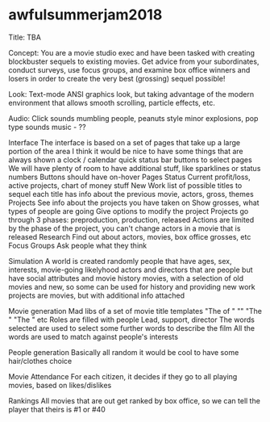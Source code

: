 # awfulsummerjam2018

Title: TBA

Concept:
You are a movie studio exec and have been tasked with creating blockbuster
sequels to existing movies. Get advice from your subordinates, conduct surveys,
use focus groups, and examine box office winners and losers in order to create
the very best (grossing) sequel possible!

Look:
Text-mode ANSI graphics look, but taking advantage of the modern environment
that allows smooth scrolling, particle effects, etc.

Audio:
Click sounds
mumbling people, peanuts style
minor explosions, pop type sounds
music - ??


Interface
  The interface is based on a set of pages that take up a large portion of the area
  I think it would be nice to have some things that are always shown
    a clock / calendar
    quick status bar
    buttons to select pages
      We will have plenty of room to have additional stuff, like sparklines
      or status numbers
      Buttons should have on-hover
Pages
  Status
    Current profit/loss, active projects, chart of money stuff
  New Work
    list of possible titles to sequel
    each title has info about the previous movie, actors, gross, themes
  Projects
    See info about the projects you have taken on
    Show grosses, what types of people are going
    Give options to modify the project
    Projects go through 3 phases: preproduction, production, released
    Actions are limited by the phase of the project, you can't change actors in a movie that is released
  Research
    Find out about actors, movies, box office grosses, etc
  Focus Groups
    Ask people what they think


Simulation
  A world is created randomly
    people that have ages, sex, interests, movie-going likelyhood
    actors and directors that are people but have social attributes and movie history
    movies, with a selection of old movies and new, so some can be used for history and providing new work
    projects are movies, but with additional info attached

  Movie generation
    Mad libs of a set of movie title templates
      "The <noun> of <noun>"
      "<word>"
      "The <word>"
      "The <adjective> <noun>"
      etc
    Roles are filled with people
      Lead, support, director
    The words selected are used to select some further words to describe the film
    All the words are used to match against people's interests

  People generation
    Basically all random
    it would be cool to have some hair/clothes choice

  Movie Attendance
    For each citizen, it decides if they go to all playing movies, based on likes/dislikes

  Rankings
    All movies that are out get ranked by box office, so we can tell the player that
    theirs is #1 or #40
